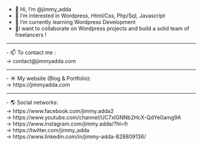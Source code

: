 - 👋 Hi, I’m @jimmy_adda
- 👀 I’m interested in Wordpress, Html/Css, Php/Sql, Javascript
- 🌱 I’m currently learning Wordpress Development
- 💞️I want to collaborate on Wordpress projects and build a solid team of freelancers !
<hr>
- 📫 To contact me :<br>
→ contact@jimmyadda.com
<hr>
- ☀️ My website (Blog & Portfolio):<br>
→ https://jimmyadda.com
<hr>
- 🌎 Social networks:<br>
→ https://www.facebook.com/jimmy.adda2<br>
→ https://www.youtube.com/channel/UC7xIGNNb2HcX-QdYe0amg9A<br>
→ https://www.instagram.com/jimmy.adda/?hl=fr<br>
→ https://twitter.com/jimmy_adda<br>
→ https://www.linkedin.com/in/jimmy-adda-828809136/<br>


